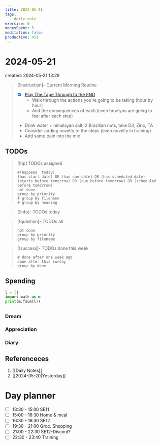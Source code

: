 ```yaml
---
title: 2024-05-21
tags:
  - daily_note
exercise: 0
moneySpent: 5 
meditation: false
productive: 453
---
```

# 2024-05-21
created: 2024-05-21 13:29

> [!instruction]- Current Morning Routine
> - [x] [Play The Tape Through to the END](https://youtu.be/6CWq8wyS90o?si=FdqthmYdGg12ubuB)
> 	- Walk through the actions you're going to be taking (hour by hour)
> 	- And the consequences of each (even how you are going to feel after each step)
> - Drink water + himalayan salt, 2 Brazilian nuts, take D3, Zinc, TA
> - Consider adding novelty to the steps (even novelty in training)
> - Add some pain into the mix

## TODOs
>[!tip] TODOs assigned
> ```tasks
> #(happens  today)
> (has start date) OR (has due date) OR (has scheduled date)
> (starts before tomorrow) OR (due before tomorrow) OR (scheduled before tomorrow)
> not done
> group by priority
> # group by filename
> # group by heading
> ```

>[!info]- TODOs today

>[!question]- TODOs all
> ```tasks
> not done
> group by priority
> group by filename
> ```

>[!success]- TODOs done this week
> ```tasks
> # done after one week ago
> done after this sunday
> group by done
>  ```

## Spending
```python
l = []
import math as m
print(m.fsum(l))
```

##
### Dream

### Appreciation

### Diary

## Referenceces
1. [[Daily Notes]]
2. [[2024-05-20|Yesterday]]

# Day planner

- [ ] 13:30 - 15:00 SE11
- [ ] 15:00 - 16:30 Home & meal
- [ ] 16:30 - 19:30 SE12
- [ ] 19:30 - 21:00 Groc. Shopping
- [ ] 21:00 - 22:30 SE12-Discord?
- [ ] 22:30 - 23:40 Training